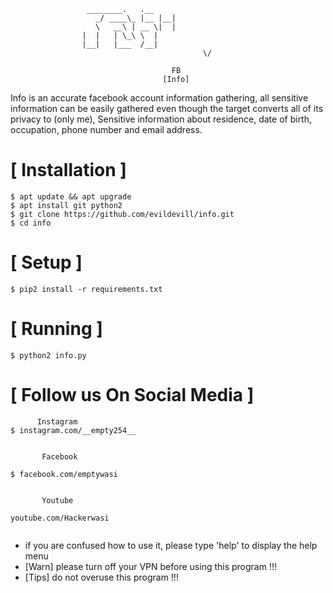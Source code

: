 

```
				 ________.   .__ 
			       _/ ____\_ |__ |__|
			       \   __\ | __ \|  |
				|  |   | \_\ \  |
				|__|   |___  /__|
                                           \/    
                                       
                                    FB
                                  [Info]
```
Info is an accurate facebook account information gathering, all sensitive information can be easily gathered even though the target converts all of its privacy to (only me), Sensitive information about residence, date of birth, occupation, phone number and email address.



# [ Installation ]
```
$ apt update && apt upgrade
$ apt install git python2
$ git clone https://github.com/evildevill/info.git
$ cd info
```

# [ Setup ]
```
$ pip2 install -r requirements.txt
```
# [ Running ]
```
$ python2 info.py
```

# [ Follow us On Social Media ]
```
      Instagram
$ instagram.com/__empty254__
 
 
       Facebook
       
$ facebook.com/emptywasi


       Youtube 
       
youtube.com/Hackerwasi


```


* if you are confused how to use it, please type 'help' to display the help menu
* [Warn] please turn off your VPN before using this program !!!
* [Tips] do not overuse this program !!!


